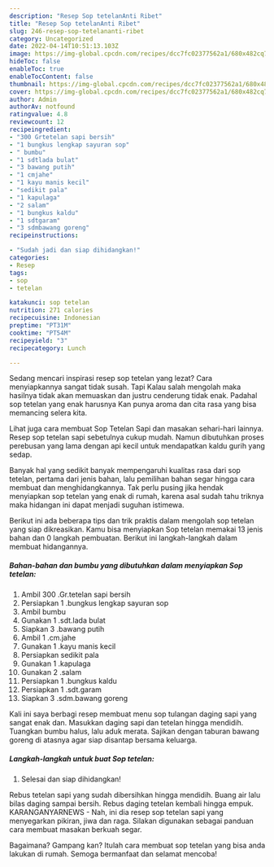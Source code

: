```yaml
---
description: "Resep Sop tetelanAnti Ribet"
title: "Resep Sop tetelanAnti Ribet"
slug: 246-resep-sop-tetelananti-ribet
category: Uncategorized
date: 2022-04-14T10:51:13.103Z
image: https://img-global.cpcdn.com/recipes/dcc7fc02377562a1/680x482cq70/sop-tetelan-foto-resep-utama.jpg
hideToc: false
enableToc: true
enableTocContent: false
thumbnail: https://img-global.cpcdn.com/recipes/dcc7fc02377562a1/680x482cq70/sop-tetelan-foto-resep-utama.jpg
cover: https://img-global.cpcdn.com/recipes/dcc7fc02377562a1/680x482cq70/sop-tetelan-foto-resep-utama.jpg
author: Admin
authorAv: notfound
ratingvalue: 4.8
reviewcount: 12
recipeingredient:
- "300 Grtetelan sapi bersih"
- "1 bungkus lengkap sayuran sop"
- " bumbu"
- "1 sdtlada bulat"
- "3 bawang putih"
- "1 cmjahe"
- "1 kayu manis kecil"
- "sedikit pala"
- "1 kapulaga"
- "2 salam"
- "1 bungkus kaldu"
- "1 sdtgaram"
- "3 sdmbawang goreng"
recipeinstructions:

- "Sudah jadi dan siap dihidangkan!"
categories:
- Resep
tags:
- sop
- tetelan

katakunci: sop tetelan 
nutrition: 271 calories
recipecuisine: Indonesian
preptime: "PT31M"
cooktime: "PT54M"
recipeyield: "3"
recipecategory: Lunch

---
```



Sedang mencari inspirasi resep sop tetelan yang lezat? Cara menyiapkannya sangat tidak susah. Tapi Kalau salah mengolah maka hasilnya tidak akan memuaskan dan justru cenderung tidak enak. Padahal sop tetelan yang enak harusnya Kan punya aroma dan cita rasa yang bisa memancing selera kita.


Lihat juga cara membuat Sop Tetelan Sapi dan masakan sehari-hari lainnya. Resep sop tetelan sapi sebetulnya cukup mudah. Namun dibutuhkan proses perebusan yang lama dengan api kecil untuk mendapatkan kaldu gurih yang sedap.

Banyak hal yang sedikit banyak mempengaruhi kualitas rasa dari sop tetelan, pertama dari jenis bahan, lalu pemilihan bahan segar hingga cara membuat dan menghidangkannya. Tak perlu pusing jika hendak menyiapkan sop tetelan yang enak di rumah, karena asal sudah tahu triknya maka hidangan ini dapat menjadi suguhan istimewa.


Berikut ini ada beberapa tips dan trik praktis dalam mengolah sop tetelan yang siap dikreasikan. Kamu bisa menyiapkan Sop tetelan memakai 13 jenis bahan dan 0 langkah pembuatan. Berikut ini langkah-langkah dalam membuat hidangannya.

<!--inarticleads1-->

##### Bahan-bahan dan bumbu yang dibutuhkan dalam menyiapkan Sop tetelan:

1. Ambil 300 .Gr.tetelan sapi bersih
1. Persiapkan 1 .bungkus lengkap sayuran sop
1. Ambil  bumbu
1. Gunakan 1 .sdt.lada bulat
1. Siapkan 3 .bawang putih
1. Ambil 1 .cm.jahe
1. Gunakan 1 .kayu manis kecil
1. Persiapkan sedikit pala
1. Gunakan 1 .kapulaga
1. Gunakan 2 .salam
1. Persiapkan 1 .bungkus kaldu
1. Persiapkan 1 .sdt.garam
1. Siapkan 3 .sdm.bawang goreng


Kali ini saya berbagi resep membuat menu sop tulangan daging sapi yang sangat enak dan. Masukkan daging sapi dan tetelan hingga mendidih. Tuangkan bumbu halus, lalu aduk merata. Sajikan dengan taburan bawang goreng di atasnya agar siap disantap bersama keluarga. 

<!--inarticleads2-->

##### Langkah-langkah untuk buat Sop tetelan:


1. Selesai dan siap dihidangkan!

Rebus tetelan sapi yang sudah dibersihkan hingga mendidih. Buang air lalu bilas daging sampai bersih. Rebus daging tetelan kembali hingga empuk. KARANGANYARNEWS - Nah, ini dia resep sop tetelan sapi yang menyegarkan pikiran, jiwa dan raga. Silakan digunakan sebagai panduan cara membuat masakan berkuah segar. 

Bagaimana? Gampang kan? Itulah cara membuat sop tetelan yang bisa anda lakukan di rumah. Semoga bermanfaat dan selamat mencoba!

